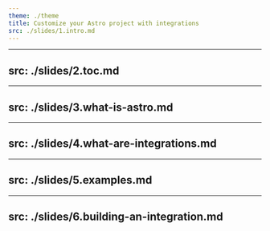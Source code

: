 ```yaml
---
theme: ./theme
title: Customize your Astro project with integrations
src: ./slides/1.intro.md
---
```


---
src: ./slides/2.toc.md
---

---
src: ./slides/3.what-is-astro.md
---

---
src: ./slides/4.what-are-integrations.md
---

---
src: ./slides/5.examples.md
---

---
src: ./slides/6.building-an-integration.md
---

